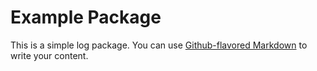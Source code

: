 # Example Package

This is a simple log package. You can use
[Github-flavored Markdown](https://guides.github.com/features/mastering-markdown/)
to write your content.